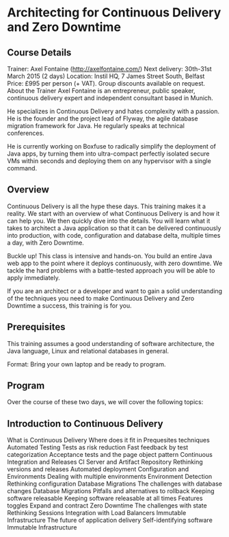 Architecting for Continuous Delivery and Zero Downtime
=====================================================

Course Details
---------------
Trainer: Axel Fontaine (http://axelfontaine.com/) 
Next delivery: 30th-31st March 2015 (2 days)
Location: Instil HQ, 7 James Street South, Belfast
Price: £995 per person (+ VAT). Group discounts available on request.
About the Trainer
Axel Fontaine is an entrepreneur, public speaker, continuous delivery expert and independent consultant based in Munich.

He specializes in Continuous Delivery and hates complexity with a passion. He is the founder and the project lead of Flyway, the agile database migration framework for Java. He regularly speaks at technical conferences.

He is currently working on Boxfuse to radically simplify the deployment of Java apps, by turning them into ultra-compact perfectly isolated secure VMs within seconds and deploying them on any hypervisor with a single command.

Overview
------------------------
Continuous Delivery is all the hype these days. This training makes it a reality. We start with an overview of what Continuous Delivery is and how it can help you. We then quickly dive into the details. You will learn what it takes to architect a Java application so that it can be delivered continuously into production, with code, configuration and database delta, multiple times a day, with Zero Downtime.

Buckle up! This class is intensive and hands-on. You build an entire Java web app to the point where it deploys continuously, with zero downtime. We tackle the hard problems with a battle-tested approach you will be able to apply immediately.

If you are an architect or a developer and want to gain a solid understanding of the techniques you need to make Continuous Delivery and Zero Downtime a success, this training is for you.

Prerequisites
------------------------
This training assumes a good understanding of software architecture, the Java language, Linux and relational databases in general.

Format: Bring your own laptop and be ready to program.

Program
------------------------
Over the course of these two days, we will cover the following topics:

Introduction to Continuous Delivery
------------------------
What is Continuous Delivery
Where does it fit in
Prequesites techniques
Automated Testing
Tests as risk reduction
Fast feedback by test categorization
Acceptance tests and the page object pattern
Continuous Integration and Releases
CI Server and Artifact Repository
Rethinking versions and releases
Automated deployment
Configuration and Environments
Dealing with multiple environments
Environment Detection
Rethinking configuration
Database Migrations
The challenges with database changes
Database Migrations
Pitfalls and alternatives to rollback
Keeping software releasable
Keeping software releasable at all times
Features toggles
Expand and contract
Zero Downtime
The challenges with state
Rethinking Sessions
Integration with Load Balancers
Immutable Infrastructure
The future of application delivery
Self-identifying software
Immutable Infrastructure

